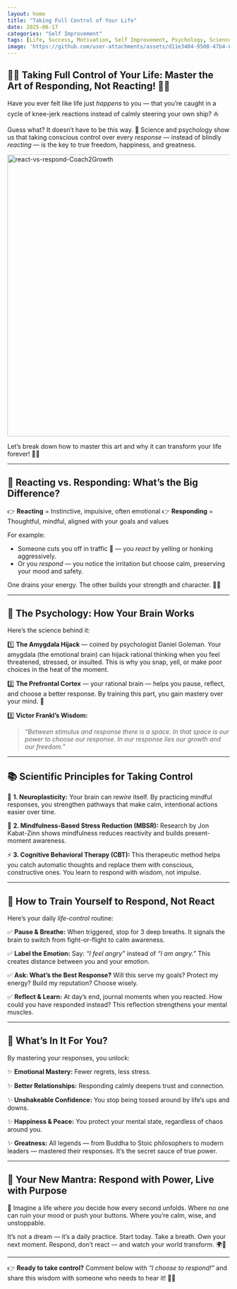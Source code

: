 ```yaml
---
layout: home
title: "Taking Full Control of Your Life"
date: 2025-06-17
categories: "Self Improvement"
tags: [Life, Success, Motivation, Self Improvement, Psychology, Science]
image: 'https://github.com/user-attachments/assets/d11e3404-9508-47b4-8870-3d9af0559798'
---
```


## 🧘‍♂️ **Taking Full Control of Your Life: Master the Art of Responding, Not Reacting!** 💪✨

Have you ever felt like life just *happens* to you — that you’re caught in a cycle of knee-jerk reactions instead of calmly steering your own ship? ⛵️

Guess what? It doesn’t have to be this way. 🙌 Science and psychology show us that taking conscious control over every *response* — instead of blindly *reacting* — is the key to true freedom, happiness, and greatness.

<img width="639" alt="react-vs-respond-Coach2Growth" src="https://github.com/user-attachments/assets/d11e3404-9508-47b4-8870-3d9af0559798" />

Let’s break down how to master this art and why it can transform your life forever! 🔑🌟

---

## 🧠 **Reacting vs. Responding: What’s the Big Difference?**

👉 **Reacting** = Instinctive, impulsive, often emotional
👉 **Responding** = Thoughtful, mindful, aligned with your goals and values

For example:

* Someone cuts you off in traffic 🚗 — you *react* by yelling or honking aggressively.
* Or you *respond* — you notice the irritation but choose calm, preserving your mood and safety.

One drains your energy. The other builds your strength and character. 🧘‍♀️

---

## 🧩 **The Psychology: How Your Brain Works**

Here’s the science behind it:

1️⃣ **The Amygdala Hijack** — coined by psychologist Daniel Goleman.
Your amygdala (the emotional brain) can hijack rational thinking when you feel threatened, stressed, or insulted. This is why you snap, yell, or make poor choices in the heat of the moment.

2️⃣ **The Prefrontal Cortex** — your rational brain — helps you pause, reflect, and choose a better response. By training this part, you gain mastery over your mind. 🧘

3️⃣ **Victor Frankl’s Wisdom:**

> *“Between stimulus and response there is a space. In that space is our power to choose our response. In our response lies our growth and our freedom.”*

---

## 📚 **Scientific Principles for Taking Control**

🔬 **1. Neuroplasticity:**
Your brain can *rewire* itself. By practicing mindful responses, you strengthen pathways that make calm, intentional actions easier over time.

🧘 **2. Mindfulness-Based Stress Reduction (MBSR):**
Research by Jon Kabat-Zinn shows mindfulness reduces reactivity and builds present-moment awareness.

⚡️ **3. Cognitive Behavioral Therapy (CBT):**
This therapeutic method helps you catch automatic thoughts and replace them with conscious, constructive ones. You learn to respond with wisdom, not impulse.

---

## 🔑 **How to Train Yourself to Respond, Not React**

Here’s your daily *life-control* routine:

✅ **Pause & Breathe:**
When triggered, stop for 3 deep breaths. It signals the brain to switch from fight-or-flight to calm awareness.

✅ **Label the Emotion:**
Say: *“I feel angry”* instead of *“I am angry.”* This creates distance between you and your emotion.

✅ **Ask: What’s the Best Response?**
Will this serve my goals? Protect my energy? Build my reputation? Choose wisely.

✅ **Reflect & Learn:**
At day’s end, journal moments when you reacted. How could you have responded instead? This reflection strengthens your mental muscles.

---

## 🌟 **What’s In It For You?**

By mastering your responses, you unlock:

✨ **Emotional Mastery:** Fewer regrets, less stress.

✨ **Better Relationships:** Responding calmly deepens trust and connection.

✨ **Unshakeable Confidence:** You stop being tossed around by life’s ups and downs.

✨ **Happiness & Peace:** You protect your mental state, regardless of chaos around you.

✨ **Greatness:** All legends — from Buddha to Stoic philosophers to modern leaders — mastered their responses. It’s the secret sauce of true power.

---

## 🚀 **Your New Mantra: Respond with Power, Live with Purpose**

💭 Imagine a life where *you* decide how every second unfolds. Where no one can ruin your mood or push your buttons. Where you’re calm, wise, and unstoppable.

It’s not a dream — it’s a daily practice. Start today. Take a breath. Own your next moment. Respond, don’t react — and watch your world transform. 🌍💖

---

👉 **Ready to take control?** Comment below with *“I choose to respond!”* and share this wisdom with someone who needs to hear it! 🔗✨
